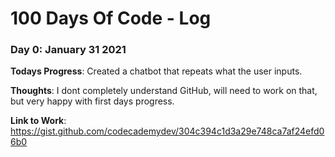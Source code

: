 # 100 Days Of Code - Log

### Day 0: January 31 2021

**Todays Progress**: Created a chatbot that repeats what the user inputs.

**Thoughts**: I dont completely understand GitHub, will need to work on that, but very happy with first days progress.

**Link to Work**: https://gist.github.com/codecademydev/304c394c1d3a29e748ca7af24efd06b0
